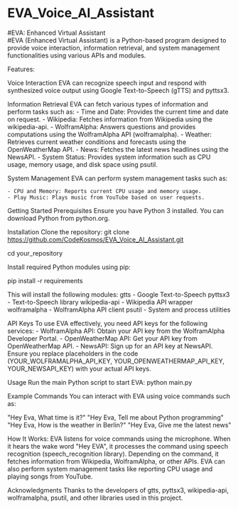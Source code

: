 # EVA_Voice_AI_Assistant
#EVA: Enhanced Virtual Assistant <br />
#EVA (Enhanced Virtual Assistant) is a Python-based program designed to provide voice interaction, information retrieval, and system management functionalities using various APIs and modules. <br />

Features:

Voice Interaction
EVA can recognize speech input and respond with synthesized voice output using Google Text-to-Speech (gTTS) and pyttsx3.

Information Retrieval
EVA can fetch various types of information and perform tasks such as:
    - Time and Date: Provides the current time and date on request.
    - Wikipedia: Fetches information from Wikipedia using the wikipedia-api.
    - WolframAlpha: Answers questions and provides computations using the WolframAlpha API (wolframalpha).
    - Weather: Retrieves current weather conditions and forecasts using the OpenWeatherMap API.
    - News: Fetches the latest news headlines using the NewsAPI.
    - System Status: Provides system information such as CPU usage, memory usage, and disk space using psutil.
						
System Management
EVA can perform system management tasks such as:
   
	- CPU and Memory: Reports current CPU usage and memory usage.
    - Play Music: Plays music from YouTube based on user requests.

Getting Started
Prerequisites
Ensure you have Python 3 installed. You can download Python from python.org.

Installation
Clone the repository:
git clone
https://github.com/CodeKosmos/EVA_Voice_AI_Assistant.git

cd your_repository

Install required Python modules using pip:

pip install -r requirements

This will install the following modules:
gtts - Google Text-to-Speech
pyttsx3 - Text-to-Speech library
wikipedia-api - Wikipedia API wrapper
wolframalpha - WolframAlpha API client
psutil - System and process utilities

API Keys
To use EVA effectively, you need API keys for the following services:
    - WolframAlpha API: Obtain your API key from the WolframAlpha Developer Portal.
    - OpenWeatherMap API: Get your API key from OpenWeatherMap API.
    - NewsAPI: Sign up for an API key at NewsAPI.
Ensure you replace placeholders in the code (YOUR_WOLFRAMALPHA_API_KEY, YOUR_OPENWEATHERMAP_API_KEY, YOUR_NEWSAPI_KEY) with your actual API keys.

Usage
Run the main Python script to start EVA:
python main.py

Example Commands
You can interact with EVA using voice commands such as:

"Hey Eva, What time is it?"
"Hey Eva, Tell me about Python programming"
"Hey Eva, How is the weather in Berlin?"
"Hey Eva, Give me the latest news"

How It Works:
EVA listens for voice commands using the microphone. When it hears the wake word "Hey EVA", it processes the command using speech recognition (speech_recognition library). Depending on the command, it fetches information from Wikipedia, WolframAlpha, or other APIs. EVA can also perform system management tasks like reporting CPU usage and playing songs from YouTube.

Acknowledgments
Thanks to the developers of gtts, pyttsx3, wikipedia-api, wolframalpha, psutil, and other libraries used in this project.
